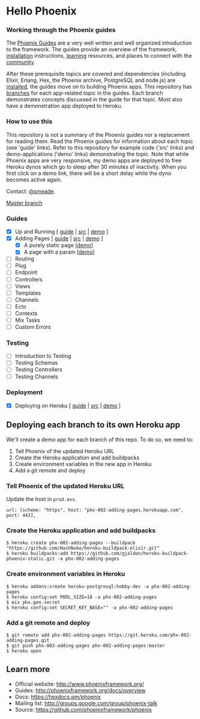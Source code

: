 # Hello Phoenix

### Working through the Phoenix guides

The [Phoenix Guides](https://hexdocs.pm/phoenix/overview.html) are a very well written and well organized introduction to the framework. The guides provide an overview of the framework, [installation](https://hexdocs.pm/phoenix/installation.html) instructions, [learning](https://hexdocs.pm/phoenix/learning.html) resources, and places to connect with the [community](https://hexdocs.pm/phoenix/community.html).

After these prerequisite topics are covered and dependencies (including Elixir, Erlang, Hex, the Phoenix archive, PostgreSQL and node.js) are [installed](https://hexdocs.pm/phoenix/installation.html), the guides move on to building Phoenix apps. This repository has [branches](https://github.com/smeade/hellophoenix/branches/all) for each app-related topic in the guides. Each branch demonstrates concepts discussed in the guide for that topic. Most also have a demonstration app deployed to Heroku.

### How to use this

This repository is not a summary of the Phoenix guides nor a replacement for reading them. Read the Phoenix guides for information about each topic (see 'guide' links). Refer to this repository for example code ('src' links) and demo-applications ('demo' links) demonstrating the topic. Note that while Phoenix apps are very responsive, my demo apps are deployed to free Heroku dynos which go to sleep after 30 minutes of inactivity. When you first click on a demo link, there will be a short delay while the dyno becomes active again.

Contact: [@smeade](https://twitter.com/smeade).

[Master branch](https://github.com/smeade/hellophoenix)

### Guides
- [x] Up and Running [
[guide](https://hexdocs.pm/phoenix/up_and_running.html#content) |
[src](https://github.com/smeade/hellophoenix/tree/phx-001-up-and-running) |
[demo](https://phx-001-up-and-running.herokuapp.com)
]
- [x] Adding Pages [
[guide](https://hexdocs.pm/phoenix/adding_pages.html) |
[src](https://github.com/smeade/hellophoenix/tree/phx-002-adding-pages) |
[demo](https://phx-002-adding-pages.herokuapp.com)
]
  - [x] A purely static page [[demo](https://phx-002-adding-pages.herokuapp.com/hello)]
  - [x] A page with a param [[demo](https://phx-002-adding-pages.herokuapp.com/hello/Scott)]
- [ ] Routing
- [ ] Plug
- [ ] Endpoint
- [ ] Controllers
- [ ] Views
- [ ] Templates
- [ ] Channels
- [ ] Ecto
- [ ] Contexts
- [ ] Mix Tasks
- [ ] Custom Errors

### Testing
- [ ] Introduction to Testing
- [ ] Testing Schemas
- [ ] Testing Controllers
- [ ] Testing Channels

### Deployment
- [x] Deploying on Heroku [
[guide](https://hexdocs.pm/phoenix/heroku.html#content) |
[src](https://github.com/smeade/hellophoenix/tree/phx-001-up-and-running) |
[demo](https://phx-001-up-and-running.herokuapp.com)
]

## Deploying each branch to its own Heroku app

We'll create a demo app for each branch of this repo. To do so, we need to:

1. Tell Phoenix of the updated Heroku URL
2. Create the Heroku application and add buildpacks
3. Create environment variables in the new app in Heroku
4. Add a git remote and deploy

### Tell Phoenix of the updated Heroku URL

Update the host in `prod.exs`.

```
url: [scheme: "https", host: "phx-002-adding-pages.herokuapp.com", port: 443],
```

### Create the Heroku application and add buildpacks

```
$ heroku create phx-002-adding-pages --buildpack "https://github.com/HashNuke/heroku-buildpack-elixir.git"
$ heroku buildpacks:add https://github.com/gjaldon/heroku-buildpack-phoenix-static.git -a phx-002-adding-pages
```

### Create environment variables in Heroku

```
$ heroku addons:create heroku-postgresql:hobby-dev -a phx-002-adding-pages
$ heroku config:set POOL_SIZE=18 -a phx-002-adding-pages
$ mix phx.gen.secret
$ heroku config:set SECRET_KEY_BASE="" -a phx-002-adding-pages
```

### Add a git remote and deploy

```
$ git remote add phx-002-adding-pages https://git.heroku.com/phx-002-adding-pages.git
$ git push phx-002-adding-pages phx-002-adding-pages:master
$ heroku open
```

## Learn more

  * Official website: http://www.phoenixframework.org/
  * Guides: http://phoenixframework.org/docs/overview
  * Docs: https://hexdocs.pm/phoenix
  * Mailing list: http://groups.google.com/group/phoenix-talk
  * Source: https://github.com/phoenixframework/phoenix
